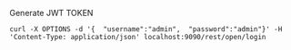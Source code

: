 
Generate JWT TOKEN

    curl -X OPTIONS -d '{  "username":"admin",  "password":"admin"}' -H 'Content-Type: application/json' localhost:9090/rest/open/login
    

